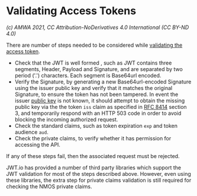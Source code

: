 
# Validating Access Tokens
_(c) AMWA 2021, CC Attribution-NoDerivatives 4.0 International (CC BY-ND 4.0)_

There are number of steps needed to be considered while [validating the access token](https://specs.amwa.tv/is-10/branches/v1.0-dev/docs/4.5._Behaviour_-_Resource_Servers.html#validation-of-access-token). 

- Check that the JWT is well formed , such as JWT contains three segments, Header, Payload and Signature, and are separated by two period ('.') characters. Each segment is Base64url encoded.    
- Verify the Signature, by generating a new Base64url-encoded Signature using the issuer public key and verify that it matches the original Signature, to ensure the token has not been tampered.  In event the issuer [public key](https://specs.amwa.tv/is-10/branches/v1.0-dev/docs/4.5._Behaviour_-_Resource_Servers.html#public-keys) is not known, it should attempt to obtain the missing public key via the the token `iss` claim as specified in [RFC 8414](https://tools.ietf.org/html/rfc8414 "OAuth 2.0 Authorization Server Metadata") section 3, and temporarily respond with an HTTP 503 code in order to avoid blocking the incoming authorized request.
- Check the standard claims, such as token expiration `exp` and token audience `aud`.
- Check the private claims, to verify whether it has permission for accessing the API.

If any of these steps fail, then the associated request must be rejected.

JWT.io has provided a number of third party libraries which support the JWT validation for most of the steps described above. However, even using these libraries, the extra step for private claims validation is still required for checking the NMOS private claims.
